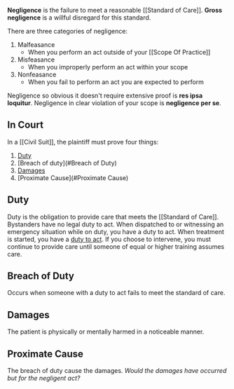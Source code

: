 **Negligence** is the failure to meet a reasonable [[Standard of Care]]. **Gross negligence** is a willful disregard for this standard.

There are three categories of negligence:
1. Malfeasance
	- When you perform an act outside of your [[Scope Of Practice]]
2. Misfeasance
	- When you improperly perform an act within your scope
3. Nonfeasance
	- When you fail to perform an act you are expected to perform

Negligence so obvious it doesn't require extensive proof is **res ipsa loquitur**.
Negligence in clear violation of your scope is **negligence per se**.

## In Court
In a [[Civil Suit]], the plaintiff must prove four things:
1. [Duty](#Duty)
2. [Breach of duty](#Breach of Duty)
4. [Damages](#Damages)
5. [Proximate Cause](#Proximate Cause)

## Duty
Duty is the obligation to provide care that meets the [[Standard of Care]]. Bystanders have no legal duty to act. When dispatched to or witnessing an emergency situation while on duty, you have a duty to act. When treatment is started, you have a [duty to act](Abandonment). If you choose to intervene, you must continue to provide care until someone of equal or higher training assumes care.

## Breach of Duty
Occurs when someone with a duty to act fails to meet the standard of care.

## Damages
The patient is physically or mentally harmed in a noticeable manner.

## Proximate Cause
The breach of duty cause the damages. *Would the damages have occurred but for the negligent act?* 

